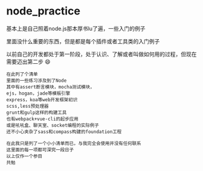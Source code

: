# node_practice
基本上是自己照着node.js那本厚书lu了遍，一些入门的例子

里面没什么重要的东西，但是都是每个插件或者工具类的入门例子

以前自己的开发都处于第一阶段，处于认识、了解或者叫做如何用的过程，但现在需要迈出第二步 :smile:

```
在此列了个清单
里面的一些练习涉及到了Node
其中有assert断言模块，mocha测试模块，
ejs，hogan，jade等模板引擎
express，koa等web开发框架初识
scss,less预处理器
grunt和gulp这样的构建工具
也有webpack+vue-cli的起步应用
或是吼吼盒、聊天室、socket编程的实际例子
还不小心夹杂了sass和compass构建的foundation工程

在此我只是列了一个小小清单而已，与我完全会使用并没有任何联系
这里面的每一项都可深究一段日子
以上仅作一个参目
共勉

```
